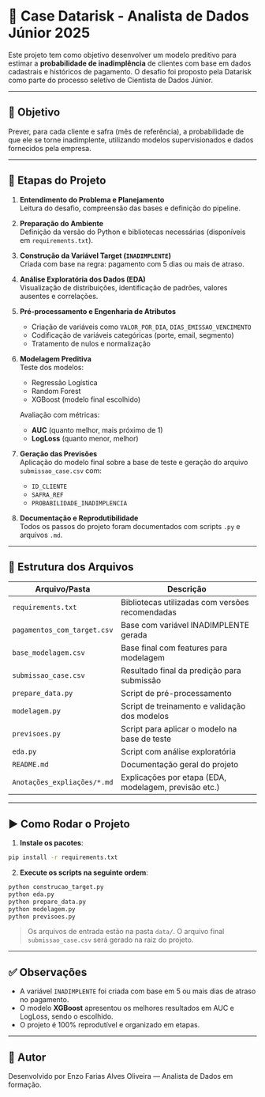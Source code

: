 # 🧠 Case Datarisk - Analista de Dados Júnior 2025

Este projeto tem como objetivo desenvolver um modelo preditivo para estimar a **probabilidade de inadimplência** de clientes com base em dados cadastrais e históricos de pagamento. O desafio foi proposto pela Datarisk como parte do processo seletivo de Cientista de Dados Júnior.

---

## 🎯 Objetivo

Prever, para cada cliente e safra (mês de referência), a probabilidade de que ele se torne inadimplente, utilizando modelos supervisionados e dados fornecidos pela empresa.

---

## 🧩 Etapas do Projeto

1. **Entendimento do Problema e Planejamento**  
   Leitura do desafio, compreensão das bases e definição do pipeline.

2. **Preparação do Ambiente**  
   Definição da versão do Python e bibliotecas necessárias (disponíveis em `requirements.txt`).

3. **Construção da Variável Target (`INADIMPLENTE`)**  
   Criada com base na regra: pagamento com 5 dias ou mais de atraso.

4. **Análise Exploratória dos Dados (EDA)**  
   Visualização de distribuições, identificação de padrões, valores ausentes e correlações.

5. **Pré-processamento e Engenharia de Atributos**  
   - Criação de variáveis como `VALOR_POR_DIA`, `DIAS_EMISSAO_VENCIMENTO`
   - Codificação de variáveis categóricas (porte, email, segmento)
   - Tratamento de nulos e normalização

6. **Modelagem Preditiva**  
   Teste dos modelos:
   - Regressão Logística
   - Random Forest
   - XGBoost (modelo final escolhido)

   Avaliação com métricas:
   - **AUC** (quanto melhor, mais próximo de 1)
   - **LogLoss** (quanto menor, melhor)

7. **Geração das Previsões**  
   Aplicação do modelo final sobre a base de teste e geração do arquivo `submissao_case.csv` com:
   - `ID_CLIENTE`
   - `SAFRA_REF`
   - `PROBABILIDADE_INADIMPLENCIA`

8. **Documentação e Reprodutibilidade**  
   Todos os passos do projeto foram documentados com scripts `.py` e arquivos `.md`.

---

## 📁 Estrutura dos Arquivos

| Arquivo/Pasta                       | Descrição                                                                 |
|------------------------------------|---------------------------------------------------------------------------|
| `requirements.txt`                 | Bibliotecas utilizadas com versões recomendadas                          |
| `pagamentos_com_target.csv`        | Base com variável INADIMPLENTE gerada                                    |
| `base_modelagem.csv`               | Base final com features para modelagem                                   |
| `submissao_case.csv`               | Resultado final da predição para submissão                               |
| `prepare_data.py`                  | Script de pré-processamento                                               |
| `modelagem.py`                     | Script de treinamento e validação dos modelos                            |
| `previsoes.py`                     | Script para aplicar o modelo na base de teste                            |
| `eda.py`                           | Script com análise exploratória                                           |
| `README.md`                        | Documentação geral do projeto                                             |
| `Anotações_expliações/*.md`        | Explicações por etapa (EDA, modelagem, previsão etc.)                    |

---

## ▶️ Como Rodar o Projeto

1. **Instale os pacotes**:

```bash
pip install -r requirements.txt
```

2. **Execute os scripts na seguinte ordem**:

```bash
python construcao_target.py
python eda.py
python prepare_data.py
python modelagem.py
python previsoes.py
```

> Os arquivos de entrada estão na pasta `data/`. O arquivo final `submissao_case.csv` será gerado na raiz do projeto.

---

## ✅ Observações

- A variável `INADIMPLENTE` foi criada com base em 5 ou mais dias de atraso no pagamento.
- O modelo **XGBoost** apresentou os melhores resultados em AUC e LogLoss, sendo o escolhido.
- O projeto é 100% reprodutível e organizado em etapas.

---

## 👤 Autor

Desenvolvido por Enzo Farias Alves Oliveira — Analista de Dados em formação.

